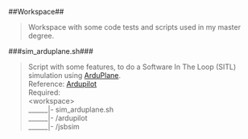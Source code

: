 ##Workspace##
>Workspace with some code tests and scripts used in my master degree.

###sim_arduplane.sh###
>Script with some features, to do a Software In The Loop (SITL) simulation using [ArduPlane](http://ardupilot.org/plane/index.html). <br />
>Reference: [Ardupilot](http://ardupilot.org/dev/docs/setting-up-sitl-on-linux.html) <br />
>Required: <br />
>\<workspace\> <br />
>______|- sim_arduplane.sh <br />
>______|- /ardupilot <br />
>______|- /jsbsim <br />
